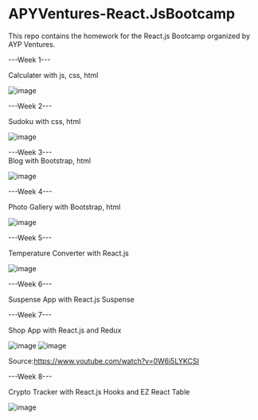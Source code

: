 # APYVentures-React.JsBootcamp

This repo contains the homework for the React.js Bootcamp organized by AYP Ventures.

---Week 1---<br/>

Calculater with js, css, html

![image](https://user-images.githubusercontent.com/29174043/168441762-b4df36e2-365c-4ebb-904d-f024e446b54b.png)


---Week 2---<br/>

Sudoku with  css, html

![image](https://user-images.githubusercontent.com/29174043/168441840-25a62b43-9c51-4fc4-871b-e0c07ce833f4.png)


---Week 3---<br/>
Blog with  Bootstrap, html

![image](https://user-images.githubusercontent.com/29174043/168441969-08ff20b6-0da2-4c39-b280-d24ecb282848.png)

---Week 4---<br/>

Photo Gallery with  Bootstrap, html

![image](https://user-images.githubusercontent.com/29174043/168442074-7581098e-1aa4-4447-b8a8-efcdf92d1b68.png)

---Week 5---<br/>

Temperature Converter with React.js

![image](https://user-images.githubusercontent.com/29174043/168442154-ecbd9e4f-a517-4ed8-b4ce-773d58ac4b15.png)

---Week 6---<br/>

Suspense App with React.js Suspense

---Week 7---<br/>

Shop App with React.js and Redux

![image](https://user-images.githubusercontent.com/29174043/168442360-71b8f09f-5883-461b-a5e6-924390c9fce2.png)
![image](https://user-images.githubusercontent.com/29174043/168442406-4ccc048a-423d-48f5-82af-5c694993e3da.png)

Source:https://www.youtube.com/watch?v=0W6i5LYKCSI

---Week 8---<br/>

Crypto Tracker with React.js Hooks and EZ React Table

![image](https://user-images.githubusercontent.com/29174043/168442480-3b57c79e-23d0-46e5-a670-c20d9e57b610.png)



